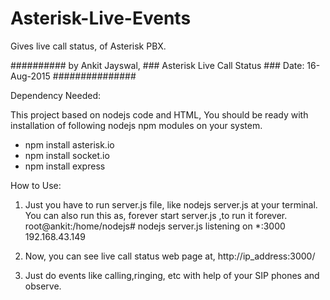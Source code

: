 # Asterisk-Live-Events
Gives live call status, of Asterisk PBX.

##########  by Ankit Jayswal, ### Asterisk Live Call Status ### Date: 16-Aug-2015 ###############

Dependency Needed:

This project based on nodejs code and HTML,
You should be ready with installation of following nodejs npm modules on your system.
- npm install asterisk.io
- npm install socket.io
- npm install express

How to Use:

1. Just you have to run server.js file, like nodejs server.js at your terminal. You can also run this as, forever start server.js ,to run it forever.
root@ankit:/home/nodejs# nodejs server.js
listening on *:3000 192.168.43.149



2. Now, you can see live call status web page at, http://ip_address:3000/
3. Just do events like calling,ringing, etc with help of your SIP phones and observe. 


